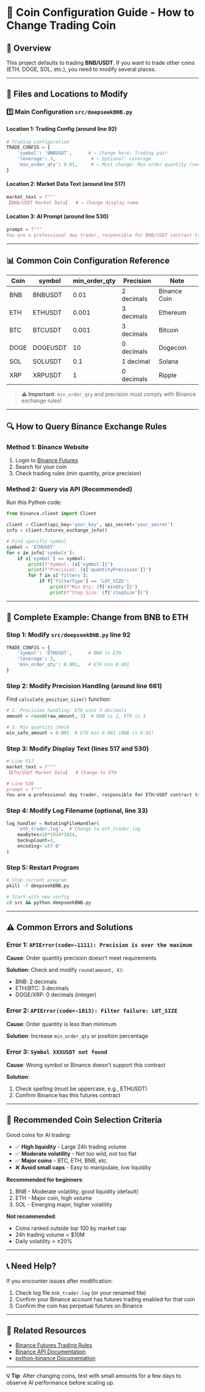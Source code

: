 # 🔧 Coin Configuration Guide - How to Change Trading Coin

## 📌 Overview

This project defaults to trading **BNB/USDT**. If you want to trade other coins (ETH, DOGE, SOL, etc.), you need to modify several places.

---

## 🎯 Files and Locations to Modify

### 1️⃣ **Main Configuration** `src/deepseekBNB.py`

#### Location 1: Trading Config (around line 92)

```python
# Trading configuration
TRADE_CONFIG = {
    'symbol': 'BNBUSDT',      # ← Change here: Trading pair
    'leverage': 3,             # ← Optional: Leverage
    'min_order_qty': 0.01,     # ← Must change: Min order quantity (see table below)
}
```

#### Location 2: Market Data Text (around line 517)

```python
market_text = f"""
【BNB/USDT Market Data】  # ← Change display name
```

#### Location 3: AI Prompt (around line 530)

```python
prompt = f"""
You are a professional day trader, responsible for BNB/USDT contract trading (3x leverage).  # ← Change coin name
```

---

## 📊 Common Coin Configuration Reference

| Coin | symbol | min_order_qty | Precision | Note |
|------|--------|---------------|-----------|------|
| BNB | BNBUSDT | 0.01 | 2 decimals | Binance Coin |
| ETH | ETHUSDT | 0.001 | 3 decimals | Ethereum |
| BTC | BTCUSDT | 0.001 | 3 decimals | Bitcoin |
| DOGE | DOGEUSDT | 10 | 0 decimals | Dogecoin |
| SOL | SOLUSDT | 0.1 | 1 decimal | Solana |
| XRP | XRPUSDT | 1 | 0 decimals | Ripple |

> ⚠️ **Important**: `min_order_qty` and precision must comply with Binance exchange rules!

---

## 🔍 How to Query Binance Exchange Rules

### Method 1: Binance Website
1. Login to [Binance Futures](https://www.binance.com/en/futures)
2. Search for your coin
3. Check trading rules (min quantity, price precision)

### Method 2: Query via API (Recommended)

Run this Python code:

```python
from binance.client import Client

client = Client(api_key='your_key', api_secret='your_secret')
info = client.futures_exchange_info()

# Find specific symbol
symbol = 'ETHUSDT'
for s in info['symbols']:
    if s['symbol'] == symbol:
        print(f"Symbol: {s['symbol']}")
        print(f"Precision: {s['quantityPrecision']}")
        for f in s['filters']:
            if f['filterType'] == 'LOT_SIZE':
                print(f"Min Qty: {f['minQty']}")
                print(f"Step Size: {f['stepSize']}")
```

---

## 📝 Complete Example: Change from BNB to ETH

### Step 1: Modify `src/deepseekBNB.py` line 92

```python
TRADE_CONFIG = {
    'symbol': 'ETHUSDT',      # BNB to ETH
    'leverage': 3,
    'min_order_qty': 0.001,   # ETH min 0.001
}
```

### Step 2: Modify Precision Handling (around line 661)

Find `calculate_position_size()` function:

```python
# 2. Precision handling: ETH uses 3 decimals
amount = round(raw_amount, 3)  # BNB is 2, ETH is 3

# 3. Min quantity check
min_safe_amount = 0.001  # ETH min 0.001 (BNB is 0.01)
```

### Step 3: Modify Display Text (lines 517 and 530)

```python
# Line 517
market_text = f"""
【ETH/USDT Market Data】  # Change to ETH

# Line 530
prompt = f"""
You are a professional day trader, responsible for ETH/USDT contract trading (3x leverage).  # Change to ETH
```

### Step 4: Modify Log Filename (optional, line 33)

```python
log_handler = RotatingFileHandler(
    'eth_trader.log',  # Change to eth_trader.log
    maxBytes=10*1024*1024,
    backupCount=3,
    encoding='utf-8'
)
```

### Step 5: Restart Program

```bash
# Stop current program
pkill -f deepseekBNB.py

# Start with new config
cd src && python deepseekBNB.py
```

---

## ⚠️ Common Errors and Solutions

### Error 1: `APIError(code=-1111): Precision is over the maximum`

**Cause**: Order quantity precision doesn't meet requirements

**Solution**: Check and modify `round(amount, X)`:
- BNB: 2 decimals
- ETH/BTC: 3 decimals
- DOGE/XRP: 0 decimals (integer)

### Error 2: `APIError(code=-1013): Filter failure: LOT_SIZE`

**Cause**: Order quantity is less than minimum

**Solution**: Increase `min_order_qty` or position percentage

### Error 3: `Symbol XXXUSDT not found`

**Cause**: Wrong symbol or Binance doesn't support this contract

**Solution**: 
1. Check spelling (must be uppercase, e.g., ETHUSDT)
2. Confirm Binance has this futures contract

---

## 🎯 Recommended Coin Selection Criteria

Good coins for AI trading:
- ✅ **High liquidity** - Large 24h trading volume
- ✅ **Moderate volatility** - Not too wild, not too flat
- ✅ **Major coins** - BTC, ETH, BNB, etc.
- ❌ **Avoid small caps** - Easy to manipulate, low liquidity

**Recommended for beginners**:
1. BNB - Moderate volatility, good liquidity (default)
2. ETH - Major coin, high volume
3. SOL - Emerging major, higher volatility

**Not recommended**:
- Coins ranked outside top 100 by market cap
- 24h trading volume < $10M
- Daily volatility > ±20%

---

## 📞 Need Help?

If you encounter issues after modification:
1. Check log file `bnb_trader.log` (or your renamed file)
2. Confirm your Binance account has futures trading enabled for that coin
3. Confirm the coin has perpetual futures on Binance

---

## 🔗 Related Resources

- [Binance Futures Trading Rules](https://www.binance.com/en/futures/trading-rules)
- [Binance API Documentation](https://binance-docs.github.io/apidocs/futures/en/)
- [python-binance Documentation](https://python-binance.readthedocs.io/)

---

**💡 Tip**: After changing coins, test with small amounts for a few days to observe AI performance before scaling up.

